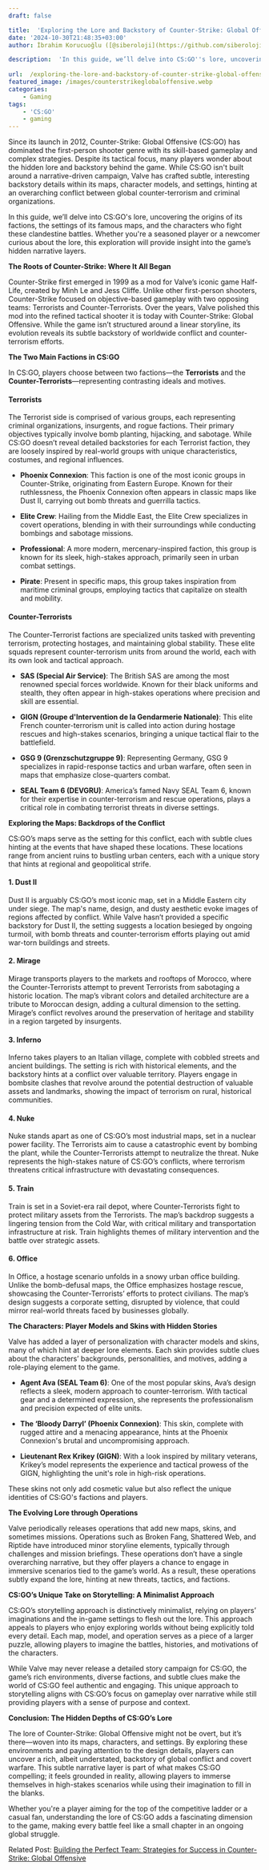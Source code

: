 ```yaml
---
draft: false

title:  'Exploring the Lore and Backstory of Counter-Strike: Global Offensive'
date: '2024-10-30T21:48:35+03:00'
author: İbrahim Korucuoğlu ([@siberoloji](https://github.com/siberoloji))

description:  'In this guide, we’ll delve into CS:GO''s lore, uncovering the origins of its factions, the settings of its famous maps, and the characters who fight these clandestine battles.' 
 
url:  /exploring-the-lore-and-backstory-of-counter-strike-global-offensive/
featured_image: /images/counterstrikeglobaloffensive.webp
categories:
    - Gaming
tags:
    - 'CS:GO'
    - gaming
---
```



Since its launch in 2012, Counter-Strike: Global Offensive (CS:GO) has dominated the first-person shooter genre with its skill-based gameplay and complex strategies. Despite its tactical focus, many players wonder about the hidden lore and backstory behind the game. While CS:GO isn't built around a narrative-driven campaign, Valve has crafted subtle, interesting backstory details within its maps, character models, and settings, hinting at an overarching conflict between global counter-terrorism and criminal organizations.



In this guide, we’ll delve into CS:GO's lore, uncovering the origins of its factions, the settings of its famous maps, and the characters who fight these clandestine battles. Whether you're a seasoned player or a newcomer curious about the lore, this exploration will provide insight into the game’s hidden narrative layers.





**The Roots of Counter-Strike: Where It All Began**



Counter-Strike first emerged in 1999 as a mod for Valve’s iconic game Half-Life, created by Minh Le and Jess Cliffe. Unlike other first-person shooters, Counter-Strike focused on objective-based gameplay with two opposing teams: Terrorists and Counter-Terrorists. Over the years, Valve polished this mod into the refined tactical shooter it is today with Counter-Strike: Global Offensive. While the game isn’t structured around a linear storyline, its evolution reveals its subtle backstory of worldwide conflict and counter-terrorism efforts.





**The Two Main Factions in CS:GO**



In CS:GO, players choose between two factions—the **Terrorists** and the **Counter-Terrorists**—representing contrasting ideals and motives.


#### **Terrorists**



The Terrorist side is comprised of various groups, each representing criminal organizations, insurgents, and rogue factions. Their primary objectives typically involve bomb planting, hijacking, and sabotage. While CS:GO doesn’t reveal detailed backstories for each Terrorist faction, they are loosely inspired by real-world groups with unique characteristics, costumes, and regional influences.


* **Phoenix Connexion**: This faction is one of the most iconic groups in Counter-Strike, originating from Eastern Europe. Known for their ruthlessness, the Phoenix Connexion often appears in classic maps like Dust II, carrying out bomb threats and guerrilla tactics.

* **Elite Crew**: Hailing from the Middle East, the Elite Crew specializes in covert operations, blending in with their surroundings while conducting bombings and sabotage missions.

* **Professional**: A more modern, mercenary-inspired faction, this group is known for its sleek, high-stakes approach, primarily seen in urban combat settings.

* **Pirate**: Present in specific maps, this group takes inspiration from maritime criminal groups, employing tactics that capitalize on stealth and mobility.



#### **Counter-Terrorists**



The Counter-Terrorist factions are specialized units tasked with preventing terrorism, protecting hostages, and maintaining global stability. These elite squads represent counter-terrorism units from around the world, each with its own look and tactical approach.


* **SAS (Special Air Service)**: The British SAS are among the most renowned special forces worldwide. Known for their black uniforms and stealth, they often appear in high-stakes operations where precision and skill are essential.

* **GIGN (Groupe d'Intervention de la Gendarmerie Nationale)**: This elite French counter-terrorism unit is called into action during hostage rescues and high-stakes scenarios, bringing a unique tactical flair to the battlefield.

* **GSG 9 (Grenzschutzgruppe 9)**: Representing Germany, GSG 9 specializes in rapid-response tactics and urban warfare, often seen in maps that emphasize close-quarters combat.

* **SEAL Team 6 (DEVGRU)**: America’s famed Navy SEAL Team 6, known for their expertise in counter-terrorism and rescue operations, plays a critical role in combating terrorist threats in diverse settings.






**Exploring the Maps: Backdrops of the Conflict**



CS:GO’s maps serve as the setting for this conflict, each with subtle clues hinting at the events that have shaped these locations. These locations range from ancient ruins to bustling urban centers, each with a unique story that hints at regional and geopolitical strife.


#### **1. Dust II**



Dust II is arguably CS:GO’s most iconic map, set in a Middle Eastern city under siege. The map's name, design, and dusty aesthetic evoke images of regions affected by conflict. While Valve hasn’t provided a specific backstory for Dust II, the setting suggests a location besieged by ongoing turmoil, with bomb threats and counter-terrorism efforts playing out amid war-torn buildings and streets.


#### **2. Mirage**



Mirage transports players to the markets and rooftops of Morocco, where the Counter-Terrorists attempt to prevent Terrorists from sabotaging a historic location. The map’s vibrant colors and detailed architecture are a tribute to Moroccan design, adding a cultural dimension to the setting. Mirage’s conflict revolves around the preservation of heritage and stability in a region targeted by insurgents.


#### **3. Inferno**



Inferno takes players to an Italian village, complete with cobbled streets and ancient buildings. The setting is rich with historical elements, and the backstory hints at a conflict over valuable territory. Players engage in bombsite clashes that revolve around the potential destruction of valuable assets and landmarks, showing the impact of terrorism on rural, historical communities.


#### **4. Nuke**



Nuke stands apart as one of CS:GO’s most industrial maps, set in a nuclear power facility. The Terrorists aim to cause a catastrophic event by bombing the plant, while the Counter-Terrorists attempt to neutralize the threat. Nuke represents the high-stakes nature of CS:GO’s conflicts, where terrorism threatens critical infrastructure with devastating consequences.


#### **5. Train**



Train is set in a Soviet-era rail depot, where Counter-Terrorists fight to protect military assets from the Terrorists. The map’s backdrop suggests a lingering tension from the Cold War, with critical military and transportation infrastructure at risk. Train highlights themes of military intervention and the battle over strategic assets.


#### **6. Office**



In Office, a hostage scenario unfolds in a snowy urban office building. Unlike the bomb-defusal maps, the Office emphasizes hostage rescue, showcasing the Counter-Terrorists’ efforts to protect civilians. The map’s design suggests a corporate setting, disrupted by violence, that could mirror real-world threats faced by businesses globally.





**The Characters: Player Models and Skins with Hidden Stories**



Valve has added a layer of personalization with character models and skins, many of which hint at deeper lore elements. Each skin provides subtle clues about the characters’ backgrounds, personalities, and motives, adding a role-playing element to the game.


* **Agent Ava (SEAL Team 6)**: One of the most popular skins, Ava’s design reflects a sleek, modern approach to counter-terrorism. With tactical gear and a determined expression, she represents the professionalism and precision expected of elite units.

* **The ‘Bloody Darryl’ (Phoenix Connexion)**: This skin, complete with rugged attire and a menacing appearance, hints at the Phoenix Connexion's brutal and uncompromising approach.

* **Lieutenant Rex Krikey (GIGN)**: With a look inspired by military veterans, Krikey’s model represents the experience and tactical prowess of the GIGN, highlighting the unit's role in high-risk operations.




These skins not only add cosmetic value but also reflect the unique identities of CS:GO's factions and players.





**The Evolving Lore through Operations**



Valve periodically releases operations that add new maps, skins, and sometimes missions. Operations such as Broken Fang, Shattered Web, and Riptide have introduced minor storyline elements, typically through challenges and mission briefings. These operations don’t have a single overarching narrative, but they offer players a chance to engage in immersive scenarios tied to the game’s world. As a result, these operations subtly expand the lore, hinting at new threats, tactics, and factions.





**CS:GO’s Unique Take on Storytelling: A Minimalist Approach**



CS:GO’s storytelling approach is distinctively minimalist, relying on players’ imaginations and the in-game settings to flesh out the lore. This approach appeals to players who enjoy exploring worlds without being explicitly told every detail. Each map, model, and operation serves as a piece of a larger puzzle, allowing players to imagine the battles, histories, and motivations of the characters.



While Valve may never release a detailed story campaign for CS:GO, the game’s rich environments, diverse factions, and subtle clues make the world of CS:GO feel authentic and engaging. This unique approach to storytelling aligns with CS:GO’s focus on gameplay over narrative while still providing players with a sense of purpose and context.





**Conclusion: The Hidden Depths of CS:GO’s Lore**



The lore of Counter-Strike: Global Offensive might not be overt, but it’s there—woven into its maps, characters, and settings. By exploring these environments and paying attention to the design details, players can uncover a rich, albeit understated, backstory of global conflict and covert warfare. This subtle narrative layer is part of what makes CS:GO compelling; it feels grounded in reality, allowing players to immerse themselves in high-stakes scenarios while using their imagination to fill in the blanks.



Whether you're a player aiming for the top of the competitive ladder or a casual fan, understanding the lore of CS:GO adds a fascinating dimension to the game, making every battle feel like a small chapter in an ongoing global struggle.



Related Post: <a href="https://www.siberoloji.com/building-the-perfect-team-strategies-for-success-in-counter-strike-global-offensive/" target="_blank" rel="noreferrer noopener">Building the Perfect Team: Strategies for Success in Counter-Strike: Global Offensive</a>
